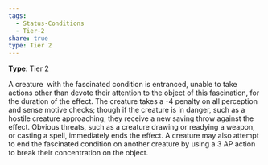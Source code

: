 ```yaml
---
tags:
  - Status-Conditions
  - Tier-2
share: true
type: Tier 2
---
```

**Type**: Tier 2

A creature  with the fascinated condition is entranced, unable to take actions other than devote their attention to the object of this fascination, for the duration of the effect. The creature takes a -4 penalty on all perception and sense motive checks; though if the creature is in danger, such as a hostile creature approaching, they receive a new saving throw against the effect. Obvious threats, such as a creature drawing or readying a weapon, or casting a spell, immediately ends the effect. A creature may also attempt to end the fascinated condition on another creature by using a 3 AP action to break their concentration on the object.